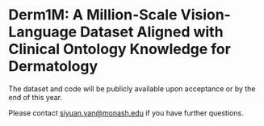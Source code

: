 # Derm1M: A Million-Scale Vision-Language Dataset Aligned with Clinical Ontology Knowledge for Dermatology


The dataset and code will be publicly available upon acceptance or by the end of this year.



Please contact siyuan.yan@monash.edu if you have further questions.

